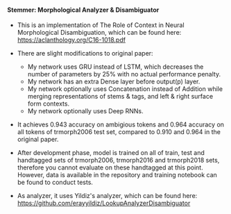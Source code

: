 #### Stemmer: Morphological Analyzer & Disambiguator

- This is an implementation of The Role of Context in Neural Morphological Disambiguation, which can be found here: https://aclanthology.org/C16-1018.pdf
- There are slight modifications to original paper:
	- My network uses GRU instead of LSTM, which decreases the number of parameters by 25% with no actual performance penalty.
	- My network has an extra Dense layer before output(p) layer.
	- My network optionally uses Concatenation instead of Addition while merging representations of stems & tags, and left & right surface form contexts.
	- My network optionally uses Deep RNNs.

- It achieves 0.943 accuracy on ambigious tokens and 0.964 accuracy on all tokens of trmorph2006 test set, compared to 0.910 and 0.964 in the original paper.
- After development phase, model is trained on all of train, test and handtagged sets of trmorph2006, trmorph2016 and trmorph2018 sets, therefore you cannot evaluate on these handtagged at this point. However, data is available in the repository and training notebook can be found to conduct tests.
- As analyzer, it uses Yildiz's analyzer, which can be found here: https://github.com/erayyildiz/LookupAnalyzerDisambiguator